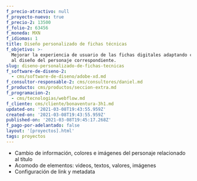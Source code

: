 ```yaml
---
f_precio-atractivo: null
f_proyecto-nuevo: true
f_precio-2: 13500
f_folio-2: 63456
f_moneda: MXN
f_idiomas: 1
title: Diseño personalizado de fichas técnicas
f_objetivo: >-
  Mejorar la experiencia de usuario de las fichas digitales adaptando cada una
  al diseño del personaje correspondiente. 
slug: diseno-personalizado-de-fichas-tecnicas
f_software-de-diseno-2:
  - cms/software-de-diseno/adobe-xd.md
f_consultor-responsable-2: cms/consultores/daniel.md
f_producto: cms/productos/seccion-extra.md
f_programacion-2:
  - cms/tecnologias/webflow.md
f_cliente: cms/cliente/bonaventura-3h1.md
updated-on: '2021-03-08T19:43:55.959Z'
created-on: '2021-03-08T19:43:55.959Z'
published-on: '2021-03-08T19:45:17.268Z'
f_pago-por-adelantado: false
layout: '[proyectos].html'
tags: proyectos
---
```


*   Cambio de información, colores e imágenes del personaje relacionado al título
*   Acomodo de elementos: videos, textos, valores, imágenes
*   Configuración de link y metadata
